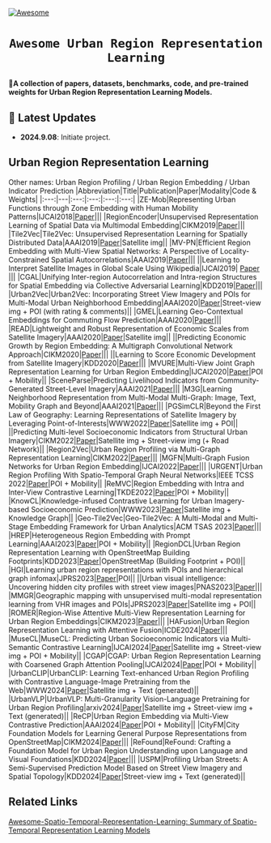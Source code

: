 <!-- [![Maintenance](https://img.shields.io/badge/Maintained%3F-yes-green.svg)](https://github.com/Jack-bo1220/Awesome-Remote-Sensing-Foundation-Models/graphs/commit-activity) -->
[![Awesome](https://cdn.rawgit.com/sindresorhus/awesome/d7305f38d29fed78fa85652e3a63e154dd8e8829/media/badge.svg)](https://github.com/Jack-bo1220/Awesome-Remote-Sensing-Foundation-Models)
<!-- <img alt="GitHub watchers" src="https://img.shields.io/github/watchers/Jack-bo1220/Awesome-Remote-Sensing-Foundation-Models?style=social"> <img alt="GitHub stars" src="https://img.shields.io/github/stars/Jack-bo1220/Awesome-Remote-Sensing-Foundation-Models?style=social"> <img alt="GitHub forks" src="https://img.shields.io/github/forks/Jack-bo1220/Awesome-Remote-Sensing-Foundation-Models?style=social"> -->

# <p align=center>`Awesome Urban Region Representation Learning`</p>

:star2:**A collection of papers, datasets, benchmarks, code, and pre-trained weights for Urban Region Representation Learning Models.**

## 📢 Latest Updates
<!-- :fire::fire::fire: Last Updated on 2024.08.19 :fire::fire::fire: -->

- **2024.9.08**: Initiate project.

## Urban Region Representation Learning
Other names: Urban Region Profiling / Urban Region Embedding / Urban Indicator Prediction
|Abbreviation|Title|Publication|Paper|Modality|Code & Weights|
|:---:|---|:---:|:---:|:---:|:---:|
|ZE-Mob|Representing Urban Functions through Zone Embedding with Human Mobility Patterns|IJCAI2018|[Paper](https://www.ijcai.org/Proceedings/2018/0545.pdf)|||
|RegionEncoder|Unsupervised Representation Learning of Spatial Data via Multimodal Embedding|CIKM2019|[Paper](https://dl.acm.org/doi/pdf/10.1145/3357384.3358001)|||
|Tile2Vec|Tile2Vec: Unsupervised Representation Learning for Spatially Distributed Data|AAAI2019|[Paper](https://dl.acm.org/doi/pdf/10.1609/aaai.v33i01.33013967)|Satellite img||
|MV-PN|Efficient Region Embedding with Multi-View Spatial Networks: A Perspective of Locality-Constrained Spatial Autocorrelations|AAAI2019|[Paper](https://dl.acm.org/doi/pdf/10.1609/aaai.v33i01.3301906)|||
||Learning to Interpret Satellite Images in Global Scale Using Wikipedia|IJCAI2019|          [Paper](https://arxiv.org/pdf/1905.02506)           |||
|CGAL|Unifying Inter-region Autocorrelation and Intra-region Structures for Spatial Embedding via Collective Adversarial Learning|KDD2019|[Paper]([dl.acm.org/doi/pdf/10.1145/3292500.3330972](https://dl.acm.org/doi/pdf/10.1145/3292500.3330972))|||
|Urban2Vec|Urban2Vec: Incorporating Street View Imagery and POIs for Multi-Modal Urban Neighborhood Embedding|AAAI2020|[Paper](https://arxiv.org/pdf/2001.11101)|Street-view img + POI (with rating & comments)||
|GMEL|Learning Geo-Contextual Embeddings for Commuting Flow Prediction|AAAI2020|[Paper](https://cdn.aaai.org/ojs/5425/5425-13-8650-1-10-20200511.pdf)|||
|READ|Lightweight and Robust Representation of Economic Scales from Satellite Imagery|AAAI2020|[Paper](https://aaai.org/papers/00428-lightweight-and-robust-representation-of-economic-scales-from-satellite-imagery/)|Satellite img||
||Predicting Economic Growth by Region Embedding: A Multigraph Convolutional Network Approach|CIKM2020|[Paper]([dl.acm.org/doi/pdf/10.1145/3340531.3411882](https://dl.acm.org/doi/pdf/10.1145/3340531.3411882))|||
||Learning to Score Economic Development from Satellite Imagery|KDD2020|[Paper]([dl.acm.org/doi/pdf/10.1145/3394486.3403347](https://dl.acm.org/doi/pdf/10.1145/3394486.3403347))|||
|MVURE|Multi-View Joint Graph Representation Learning for Urban Region Embedding|IJCAI2020|[Paper](https://www.ijcai.org/Proceedings/2020/0611.pdf)|POI + Mobility||
|SceneParse|Predicting Livelihood Indicators from Community-Generated Street-Level Imagery|AAAI2021|[Paper](https://arxiv.org/pdf/2006.08661)|||
|M3G|Learning Neighborhood Representation from Multi-Modal Multi-Graph: Image, Text, Mobility Graph and Beyond|AAAI2021|[Paper](https://arxiv.org/pdf/2105.02489)|||
|PGSimCLR|Beyond the First Law of Geography: Learning Representations of Satellite Imagery by Leveraging Point-of-Interests|WWW2022|[Paper](https://dl.acm.org/doi/pdf/10.1145/3485447.3512149)|Satellite img + POI||
||Predicting Multi-level Socioeconomic Indicators from Structural Urban Imagery|CIKM2022|[Paper](https://dl.acm.org/doi/pdf/10.1145/3511808.3557153)|Satellite img + Street-view img (+ Road Network)||
|Region2Vec|Urban Region Profiling via Multi-Graph Representation Learning|CIKM2022|[Paper]([dl.acm.org/doi/pdf/10.1145/3511808.3557720](https://dl.acm.org/doi/pdf/10.1145/3511808.3557720))|||
|MGFN|Multi-Graph Fusion Networks for Urban Region Embedding|IJCAI2022|[Paper](https://arxiv.org/pdf/2201.09760)|||
|URGENT|Urban Region Profiling With Spatio-Temporal Graph Neural Networks|IEEE TCSS 2022|[Paper](https://ieeexplore.ieee.org/document/9805695)|POI + Mobility||
|ReMVC|Region Embedding with Intra and Inter-View Contrastive Learning|TKDE2022|[Paper](https://arxiv.org/pdf/2211.08975)|POI + Mobility||
|KnowCL|Knowledge-infused Contrastive Learning for Urban Imagery-based Socioeconomic Prediction|WWW2023|[Paper](https://dl.acm.org/doi/pdf/10.1145/3543507.3583876)|Satellite img + Knowledge Graph||
|Geo-Tile2Vec|Geo-Tile2Vec: A Multi-Modal and Multi-Stage Embedding Framework for Urban Analytics|ACM TSAS 2023|[Paper](https://dl.acm.org/doi/pdf/10.1145/3571741)|||
|HREP|Heterogeneous Region Embedding with Prompt Learning|AAAI2023|[Paper](https://dl.acm.org/doi/abs/10.1609/aaai.v37i4.25625)|POI + Mobility||
|RegionDCL|Urban Region Representation Learning with OpenStreetMap Building Footprints|KDD2023|[Paper]([dl.acm.org/doi/pdf/10.1145/3580305.3599538](https://dl.acm.org/doi/pdf/10.1145/3580305.3599538))|OpenStreetMap (Building Footprint + POI)||
|HGI|Learning urban region representations with POIs and hierarchical graph infomax|JPRS2023|[Paper](https://www.sciencedirect.com/science/article/pii/S0924271622003148)|POI||
||Urban visual intelligence: Uncovering hidden city profiles with street view images|PNAS2023|[Paper]([pnas.org/doi/pdf/10.1073/pnas.2220417120](https://www.pnas.org/doi/pdf/10.1073/pnas.2220417120))|||
|MMGR|Geographic mapping with unsupervised multi-modal representation learning from VHR images and POIs|JPRS2023|[Paper](https://www.sciencedirect.com/science/article/pii/S0924271623001235)|Satellite img + POI||
|ROMER|Region-Wise Attentive Multi-View Representation Learning for Urban Region Embeddings|CIKM2023|[Paper]([dl.acm.org/doi/pdf/10.1145/3583780.3615194](https://dl.acm.org/doi/pdf/10.1145/3583780.3615194))|||
|HAFusion|Urban Region Representation Learning with Attentive Fusion|ICDE2024|[Paper](https://arxiv.org/pdf/2312.04606)|||
|MuseCL|MuseCL: Predicting Urban Socioeconomic Indicators via Multi-Semantic Contrastive Learning|IJCAI2024|[Paper](https://arxiv.org/pdf/2407.09523)|Satellite img + Street-view img + POI + Mobility||
|CGAP|CGAP: Urban Region Representation Learning with Coarsened Graph Attention Pooling|IJCAI2024|[Paper](https://www.ijcai.org/proceedings/2024/0832.pdf)|POI + Mobility||
|UrbanCLIP|UrbanCLIP: Learning Text-enhanced Urban Region Profiling with Contrastive Language-Image Pretraining from the Web|WWW2024|[Paper]([dl.acm.org/doi/pdf/10.1145/3589334.3645378](https://dl.acm.org/doi/pdf/10.1145/3589334.3645378))|Satellite img + Text (generated)||
|UrbanVLP|UrbanVLP: Multi-Granularity Vision-Language Pretraining for Urban Region Profiling|arxiv2024|[Paper](https://arxiv.org/pdf/2403.16831)|Satellite img + Street-view img + Text (generated)||
|ReCP|Urban Region Embedding via Multi-View Contrastive Prediction|AAAI2024|[Paper](https://arxiv.org/pdf/2312.09681)|POI + Mobility||
|CityFM|City Foundation Models for Learning General Purpose Representations from OpenStreetMap|CIKM2024|[Paper](https://arxiv.org/pdf/2310.00583)|||
|ReFound|ReFound: Crafting a Foundation Model for Urban Region Understanding upon Language and Visual Foundations|KDD2024|[Paper]([dl.acm.org/doi/pdf/10.1145/3637528.3671992](https://dl.acm.org/doi/pdf/10.1145/3637528.3671992))|||
|USPM|Profiling Urban Streets: A Semi-Supervised Prediction Model Based on Street View Imagery and Spatial Topology|KDD2024|[Paper]([dl.acm.org/doi/pdf/10.1145/3637528.3671918](https://dl.acm.org/doi/pdf/10.1145/3637528.3671918))|Street-view img + Text (generated)||





## Related Links
[Awesome-Spatio-Temporal-Representation-Learning: Summary of Spatio-Temporal Representation Learning Models](https://github.com/aptx1231/Awesome-Spatio-Temporal-Representation-Learning)